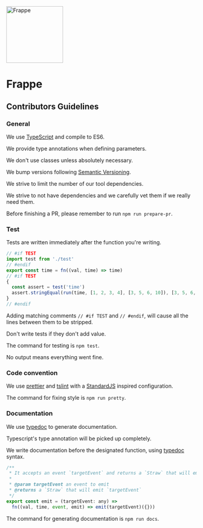 <img src="https://framp.me/frappe/img/frappe.svg" alt="Frappe" width="150"/>

# Frappe

## Contributors Guidelines

### General

We use [TypeScript](https://www.typescriptlang.org/) and compile to ES6.

We provide type annotations when defining parameters.

We don't use classes unless absolutely necessary.

We bump versions following [Semantic Versioning](https://semver.org/).

We strive to limit the number of our tool dependencies.

We strive to not have dependencies and we carefully vet them if we really need them.

Before finishing a PR, please remember to run `npm run prepare-pr`.

### Test

Tests are written immediately after the function you're writing.

```javascript
// #if TEST
import test from './test'
// #endif
export const time = fn((val, time) => time)
// #if TEST
{
  const assert = test('time')
  assert.stringEqual(run(time, [1, 2, 3, 4], [3, 5, 6, 10]), [3, 5, 6, 10])
}
// #endif
```

Adding matching comments `// #if TEST` and `// #endif`, will cause all the lines between them to be stripped.

Don't write tests if they don't add value.

The command for testing is `npm test`.

No output means everything went fine.

### Code convention

We use [prettier](https://prettier.io/) and [tslint](https://www.npmjs.com/package/tslint) with a [StandardJS](https://standardjs.com) inspired configuration.

The command for fixing style is `npm run pretty`.

### Documentation

We use [typedoc](http://typedoc.org/) to generate documentation.

Typescript's type annotation will be picked up completely.

We write documentation before the designated function, using [typedoc](http://typedoc.org/) syntax.

```javascript
/**
 * It accepts an event `targetEvent` and returns a `Straw` that will emit it.
 *
 * @param targetEvent an event to emit
 * @returns a `Straw` that will emit `targetEvent`
 */
export const emit = (targetEvent: any) =>
  fn((val, time, event, emit) => emit(targetEvent)({}))
```

The command for generating documentation is `npm run docs`.